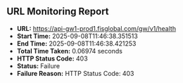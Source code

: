 ## URL Monitoring Report

- **URL:** https://api-gw1-prod1.fisglobal.com/gw/v1/health
- **Start Time:** 2025-09-08T11:46:38.351513
- **End Time:** 2025-09-08T11:46:38.421253
- **Total Time Taken:** 0.06974 seconds
- **HTTP Status Code:** 403
- **Status:** Failure
- **Failure Reason:** HTTP Status Code: 403
